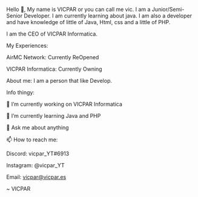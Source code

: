 Hello 👋, My name is VICPAR or you can call me vic. I am a Junior/Semi-Senior Developer. I am currently learning about java. I am also a developer and have knowledge of little of Java, Html, css and a little of PHP.

I am the CEO of VICPAR Informatica.

My Experiences:

AirMC Network: Currently ReOpened

VICPAR Informatica: Currently Owning

About me: I am a person that like Develop.

Info thingy:

🔭 I’m currently working on VICPAR Informatica

🌱 I’m currently learning Java and PHP

💬 Ask me about anything

📫 How to reach me:
  
  Discord: vicpar_YT#6913
  
  Instagram: @vicpar_YT
  
  Email: vicpar@vicpar.es

~ VICPAR
